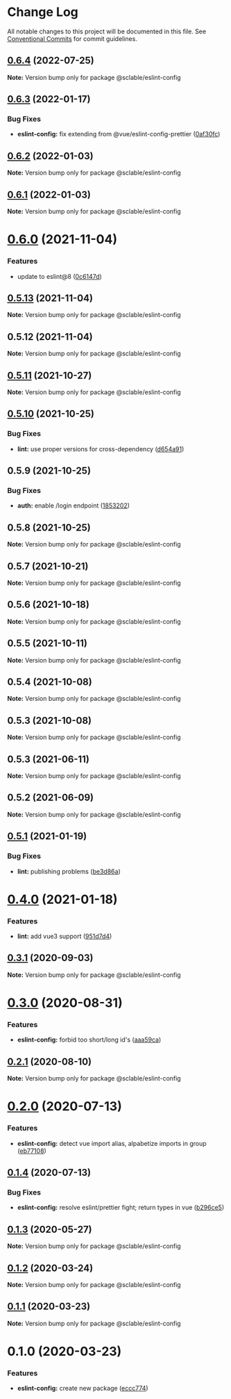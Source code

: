 # Change Log

All notable changes to this project will be documented in this file.
See [Conventional Commits](https://conventionalcommits.org) for commit guidelines.

## [0.6.4](https://github.com/sclable/ts-monorepo/compare/@sclable/eslint-config@0.6.3...@sclable/eslint-config@0.6.4) (2022-07-25)

**Note:** Version bump only for package @sclable/eslint-config





## [0.6.3](https://github.com/sclable/ts-monorepo/compare/@sclable/eslint-config@0.6.2...@sclable/eslint-config@0.6.3) (2022-01-17)


### Bug Fixes

* **eslint-config:** fix extending from @vue/eslint-config-prettier ([0af30fc](https://github.com/sclable/ts-monorepo/commit/0af30fc8b374ea53eed0ee923ada920a00d5f2c9))





## [0.6.2](https://github.com/sclable/ts-monorepo/compare/@sclable/eslint-config@0.6.1...@sclable/eslint-config@0.6.2) (2022-01-03)

**Note:** Version bump only for package @sclable/eslint-config





## [0.6.1](https://github.com/sclable/ts-monorepo/compare/@sclable/eslint-config@0.6.0...@sclable/eslint-config@0.6.1) (2022-01-03)

**Note:** Version bump only for package @sclable/eslint-config





# [0.6.0](https://github.com/sclable/ts-monorepo/compare/@sclable/eslint-config@0.5.13...@sclable/eslint-config@0.6.0) (2021-11-04)


### Features

* update to eslint@8 ([0c6147d](https://github.com/sclable/ts-monorepo/commit/0c6147deaf6386f6c47f2099bc82621b93489757))





## [0.5.13](https://github.com/sclable/ts-monorepo/compare/@sclable/eslint-config@0.5.12...@sclable/eslint-config@0.5.13) (2021-11-04)

**Note:** Version bump only for package @sclable/eslint-config





## 0.5.12 (2021-11-04)

**Note:** Version bump only for package @sclable/eslint-config





## [0.5.11](https://github.com/sclable/nestjs-libs/compare/@sclable/eslint-config@0.5.10...@sclable/eslint-config@0.5.11) (2021-10-27)

**Note:** Version bump only for package @sclable/eslint-config





## [0.5.10](https://github.com/sclable/nestjs-libs/compare/@sclable/eslint-config@0.5.9...@sclable/eslint-config@0.5.10) (2021-10-25)


### Bug Fixes

* **lint:** use proper versions for cross-dependency ([d654a91](https://github.com/sclable/nestjs-libs/commit/d654a914f1ef581c472f8d8e8b8b9d9905b23877))





## 0.5.9 (2021-10-25)


### Bug Fixes

* **auth:** enable /login endpoint ([1853202](https://github.com/sclable/nestjs-libs/commit/1853202630ae9219ec412c8cddf7b557435ee22a))





## 0.5.8 (2021-10-25)

**Note:** Version bump only for package @sclable/eslint-config





## 0.5.7 (2021-10-21)

**Note:** Version bump only for package @sclable/eslint-config





## 0.5.6 (2021-10-18)

**Note:** Version bump only for package @sclable/eslint-config





## 0.5.5 (2021-10-11)

**Note:** Version bump only for package @sclable/eslint-config





## 0.5.4 (2021-10-08)

**Note:** Version bump only for package @sclable/eslint-config





## 0.5.3 (2021-10-08)

**Note:** Version bump only for package @sclable/eslint-config





## 0.5.3 (2021-06-11)

**Note:** Version bump only for package @sclable/eslint-config





## 0.5.2 (2021-06-09)

**Note:** Version bump only for package @sclable/eslint-config





## [0.5.1](https://git.sclable.com/sclable-platform/ts-monorepo/compare/@sclable/eslint-config@0.4.0...@sclable/eslint-config@0.5.1) (2021-01-19)


### Bug Fixes

* **lint:** publishing problems ([be3d86a](https://git.sclable.com/sclable-platform/ts-monorepo/commits/be3d86af9ded3869d4527e46330943238a51ddb2))





# [0.4.0](https://git.sclable.com/sclable-platform/ts-monorepo/compare/@sclable/eslint-config@0.3.1...@sclable/eslint-config@0.4.0) (2021-01-18)


### Features

* **lint:** add vue3 support ([951d7d4](https://git.sclable.com/sclable-platform/ts-monorepo/commits/951d7d4c3e5d22cfbf890c7e792cd692389e8201))





## [0.3.1](https://git.sclable.com/sclable-platform/ts-monorepo/compare/@sclable/eslint-config@0.3.0...@sclable/eslint-config@0.3.1) (2020-09-03)

**Note:** Version bump only for package @sclable/eslint-config





# [0.3.0](https://git.sclable.com/sclable-platform/ts-monorepo/compare/@sclable/eslint-config@0.2.1...@sclable/eslint-config@0.3.0) (2020-08-31)


### Features

* **eslint-config:** forbid too short/long id's ([aaa59ca](https://git.sclable.com/sclable-platform/ts-monorepo/commits/aaa59caf14b6fe8417d4c0ba4c61df74d77511aa))





## [0.2.1](https://git.sclable.com/sclable-platform/ts-monorepo/compare/@sclable/eslint-config@0.2.0...@sclable/eslint-config@0.2.1) (2020-08-10)

**Note:** Version bump only for package @sclable/eslint-config





# [0.2.0](https://git.sclable.com/sclable-platform/ts-monorepo/compare/@sclable/eslint-config@0.1.4...@sclable/eslint-config@0.2.0) (2020-07-13)


### Features

* **eslint-config:** detect vue import alias, alpabetize imports in group ([eb77108](https://git.sclable.com/sclable-platform/ts-monorepo/commits/eb77108a863de70387e40ce2937168148802539e))





## [0.1.4](https://git.sclable.com/sclable-platform/ts-monorepo/compare/@sclable/eslint-config@0.1.3...@sclable/eslint-config@0.1.4) (2020-07-13)


### Bug Fixes

* **eslint-config:** resolve eslint/prettier fight; return types in vue ([b296ce5](https://git.sclable.com/sclable-platform/ts-monorepo/commits/b296ce5f7de2406c97c841033f3639e695122bdc))





## [0.1.3](https://git.sclable.com/sclable-platform/ts-monorepo/compare/@sclable/eslint-config@0.1.2...@sclable/eslint-config@0.1.3) (2020-05-27)

**Note:** Version bump only for package @sclable/eslint-config





## [0.1.2](https://git.sclable.com/sclable-platform/ts-monorepo/compare/@sclable/eslint-config@0.1.1...@sclable/eslint-config@0.1.2) (2020-03-24)

**Note:** Version bump only for package @sclable/eslint-config





## [0.1.1](https://git.sclable.com/sclable-platform/ts-monorepo/compare/@sclable/eslint-config@0.1.0...@sclable/eslint-config@0.1.1) (2020-03-23)

**Note:** Version bump only for package @sclable/eslint-config





# 0.1.0 (2020-03-23)


### Features

* **eslint-config:** create new package ([eccc774](https://git.sclable.com/sclable-platform/ts-monorepo/commits/eccc77412df69ca293bfb1fdb6147fa8f6bffb32))
